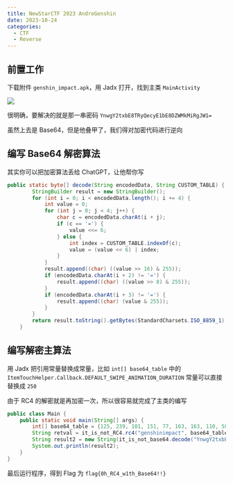 ```yaml
---
title: NewStarCTF 2023 AndroGenshin
date: 2023-10-24
categories:
  - CTF
  - Reverse
---
```


## 前置工作

下载附件 `genshin_impact.apk`，用 Jadx 打开，找到主类 `MainActivity`

![](https://z1.ax1x.com/2023/10/14/pipIYo6.png)

很明确，要解决的就是那一串密码 `YnwgY2txbE8TRyQecyE1bE8DZWMkMiRgJW1=`

虽然上去是 Base64，但是他叠甲了，我们得对加密代码进行逆向

## 编写 Base64 解密算法

其实你可以把加密算法丢给 ChatGPT，让他帮你写

```java
public static byte[] decode(String encodedData, String CUSTOM_TABLE) {
        StringBuilder result = new StringBuilder();
        for (int i = 0; i < encodedData.length(); i += 4) {
            int value = 0;
            for (int j = 0; j < 4; j++) {
                char c = encodedData.charAt(i + j);
                if (c == '=') {
                    value <<= 6;
                } else {
                    int index = CUSTOM_TABLE.indexOf(c);
                    value = (value << 6) | index;
                }
            }
            result.append((char) ((value >> 16) & 255));
            if (encodedData.charAt(i + 2) != '=') {
                result.append((char) ((value >> 8) & 255));
            }
            if (encodedData.charAt(i + 3) != '=') {
                result.append((char) (value & 255));
            }
        }
        return result.toString().getBytes(StandardCharsets.ISO_8859_1);
    }
```

## 编写解密主算法

用 Jadx 把引用常量替换成常量，比如 `int[] base64_table` 中的 `ItemTouchHelper.Callback.DEFAULT_SWIPE_ANIMATION_DURATION` 常量可以直接替换成 `250`

由于 RC4 的解密就是再加密一次，所以很容易就完成了主类的编写

```java
public class Main {
    public static void main(String[] args) {
        int[] base64_table = {125, 239, 101, 151, 77, 163, 163, 110, 58, 230, 186, 206, 84, 84, 189, 193, 30, 63, 104, 178, 130, 211, 164, 94, 75, 16, 32, 33, 193, 160, 120, 47, 30, 127, 157, 66, 163, 181, 177, 47, 0, 236, 106, 107, 144, 231, 250, 16, 36, 34, 91, 9, 188, 81, 5, 241, 235, 3, 54, 150, 40, 119, 202, 150};
        String retval = it_is_not_RC4.rc4("genshinimpact", base64_table);
        String result2 = new String(it_is_not_base64.decode("YnwgY2txbE8TRyQecyE1bE8DZWMkMiRgJW1=", retval));
        System.out.println(result2);
    }
}
```

最后运行程序，得到 Flag 为 `flag{0h_RC4_w1th_Base64!!}`